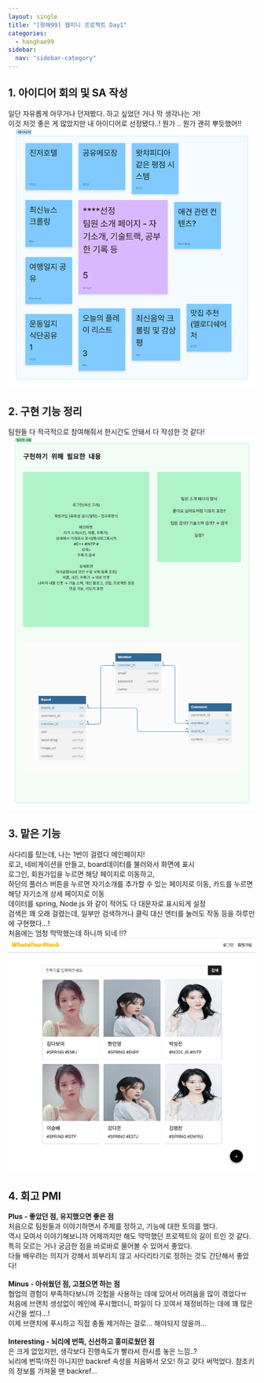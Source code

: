 ```yaml
---
layout: single
title: "[항해99] 웹미니 프로젝트 Day1"
categories:
  - hanghae99
sidebar:
  nav: "sidebar-category"
---
```


## 1. 아이디어 회의 및 SA 작성

일단 자유롭게 아무거나 던져봤다. 하고 싶었던 거나 막 생각나는 거!<br />
이것 저것 좋은 게 많았지만 내 아이디어로 선정됐다..! 뭔가 .. 뭔가 괜히 뿌듯했어!!<br />
![웹미니 Day1](/assets/images/hanghae-1.png)


## 2. 구현 기능 정리

팀원들 다 적극적으로 참여해줘서 한시간도 안돼서 다 작성한 것 같다!<br />
![웹미니 Day1](/assets/images/hanghae-1-2.png)


## 3. 맡은 기능

사다리를 탔는데, 나는 1번이 걸렸다 메인페이지!<br />
로고, 네비게이션을 만들고, board데이터를 불러와서 화면에 표시<br />
로그인, 회원가입을 누르면 해당 페이지로 이동하고,<br />
하단의 플러스 버튼을 누르면 자기소개를 추가할 수 있는 페이지로 이동, 카드를 누르면 해당 자기소개 상세 페이지로 이동<br />
데이터를 spring, Node.js 와 같이 적어도 다 대문자로 표시되게 설정<br />
검색은 꽤 오래 걸렸는데, 일부만 검색하거나 클릭 대신 엔터를 눌러도 작동 등을 하루만에 구현했다...! <br />
처음에는 엄청 막막했는데 하니까 되네 !!?<br />
![웹미니 Day1](/assets/images/hanghae-1-3.png)


## 4. 회고 PMI

**Plus - 좋았던 점, 유지했으면 좋은 점** <br />
처음으로 팀원들과 이야기하면서 주제를 정하고, 기능에 대한 토의를 했다.<br />
역시 모여서 이야기해보니까 어제까지만 해도 막막했던 프로젝트의 길이 트인 것 같다.<br />
특히 모르는 거나 궁금한 점을 바로바로 물어볼 수 있어서 좋았다.<br />
다들 배우려는 의지가 강해서 꾀부리지 않고 사다리타기로 정하는 것도 간단해서 좋았다!
<br />
<br />
**Minus - 아쉬웠던 점, 고쳤으면 하는 점**<br />
협업의 경험이 부족하다보니까 깃헙을 사용하는 데에 있어서 어려움을 많이 겪었다ㅠ<br />
처음에 브랜치 생성없이 메인에 푸시했더니, 파일이 다 꼬여서 재정비하는 데에 꽤 많은 시간을 썼다...!<br />
이제 브랜치에 푸시하고 직접 충돌 제거하는 걸로... 해야되지 않을까...
<br />
<br />
**Interesting - 뇌리에 번뜩, 신선하고 흥미로웠던 점**<br />
은 크게 없었지만, 생각보다 진행속도가 빨라서 한시름 놓은 느낌..?<br />
뇌리에 번뜩!까진 아니지만 backref 속성을 처음봐서 오오! 하고 갖다 써먹었다. 참조키의 정보를 가져올 땐 backref...
